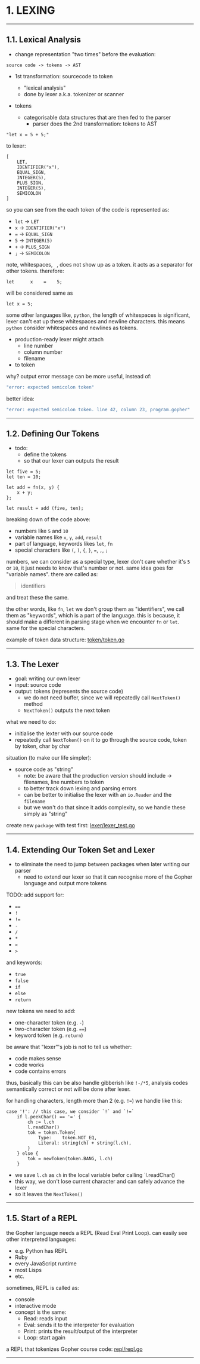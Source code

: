 # 1. LEXING

---

## 1.1. Lexical Analysis

- change representation "two times" before the evaluation:

```note
source code -> tokens -> AST
```

- 1st transformation: sourcecode to token
  - "lexical analysis"
  - done by lexer a.k.a. tokenizer or scanner
  
- tokens
  - categorisable data structures that are then fed to the parser
    - parser does the 2nd transformation: tokens to AST

```gopher
"let x = 5 + 5;"
``` 

to lexer:

```gopher
[
    LET,
    IDENTIFIER("x"),
    EQUAL_SIGN,
    INTEGER(5),
    PLUS_SIGN,
    INTEGER(5),
    SEMICOLON
]
```

so you can see from the each token of the code is represented as:

- `let` -> `LET`
- `x` -> `IDENTIFIER("x")`
- `=` -> `EQUAL_SIGN`
- `5` -> `INTEGER(5)`
- `+` -> `PLUS_SIGN`
- `;` -> `SEMICOLON`

note, whitespaces, ` `, does not show up as a token. it acts as a separator for other tokens. therefore:

```gopher
let      x    =    5;
```
 
will be considered same as 

```gopher
let x = 5;
```

some other languages like, `python`, the length of whitespaces is significant,
lexer can't eat up these whitespaces and newline characters.
this means `python` consider whitespaces and newlines as tokens.

- production-ready lexer might attach 
  - line number
  - column number 
  - filename
- to token

why? output error message can be more useful, instead of:

```bash
"error: expected semicolon token"
```

better idea:

```bash
"error: expected semicolon token. line 42, column 23, program.gopher"
```

---

## 1.2. Defining Our Tokens

- todo:
  - define the tokens
  - so that our lexer can outputs the result
  
```gopher
let five = 5;
let ten = 10;

let add = fn(x, y) {
    x + y;
};

let result = add (five, ten);
```

breaking down of the code above:

- numbers like `5` and `10`
- variable names like `x`, `y`, `add`, `result`
- part of language, keywords likes `let`, `fn`
- special characters like `(`, `)`, `{`, `}`, `=`, `,`, `;`

numbers, we can consider as a special type, lexer don't care whether it's `5` or `10`,
it just needs to know that's number or not. same idea goes for "variable names". there are called as:

> identifiers
 
and treat these the same.

the other words, like `fn`, `let` we don't group them as "identifiers", we call them as "keywords",
which is a part of the language.
this is because, it should make a different in parsing stage when we encounter `fn` or `let`.
same for the special characters.

example of token data structure: [token/token.go](../gopher/token/token.go)

---

## 1.3. The Lexer

- goal: writing our own lexer
- input: source code
- output: tokens (represents the source code)
  - we do not need buffer, since we will repeatedly call `NextToken()` method
  - `NextToken()` outputs the next token

what we need to do:

- initialise the lexter with our source code
- repeatedly call `NextToken()` on it to go through the source code, token by token, char by char

situation (to make our life simpler):

- source code as "string"
  - note: be aware that the production version should include -> filenames, line numbers to token
  - to better track down lexing and parsing errors
  - can be better to initialise the lexer with an `io.Reader` and the `filename`
  - but we won't do that since it adds complexity, so we handle these simply as "string"

create new `package` with test first: [lexer/lexer_test.go](../gopher/lexer/lexer_test.go)

---

## 1.4. Extending Our Token Set and Lexer

- to eliminate the need to jump between packages when later writing our parser
  - need to extend our lexer so that it can recognise more of the Gopher language and output more tokens

TODO: add support for:

- `==`
- `!`
- `!=`
- `-`
- `/`
- `*`
- `<`
- `>`

and keywords:

- `true`
- `false`
- `if`
- `else`
- `return`

new tokens we need to add:

- one-character token (e.g. `-`)
- two-character token (e.g. `==`)
- keyword token (e.g. `return`)

be aware that "lexer"'s job is not to tell us whether:

- code makes sense
- code works
- code contains errors

thus, basically this can be also handle gibberish like `!-/*5`,
analysis codes semantically correct or not will be done after lexer.

for handling characters, length more than 2 (e.g. `!=`) we handle like this:

```gopher
case '!': // this case, we consider `!` and `!=`
	if l.peekChar() == '=' {
		ch := l.ch
		l.readChar()
		tok = token.Token{
			Type:    token.NOT_EQ,
			Literal: string(ch) + string(l.ch),
		}
	} else {
		tok = newToken(token.BANG, l.ch)
	}
```

- we save `l.ch` as `ch` in the local variable befor calling `l.readChar()
- this way, we don't lose current character and can safely advance the lexer
- so it leaves the `NextToken()`

---

## 1.5. Start of a REPL

the Gopher language needs a REPL (Read Eval Print Loop).
can easily see other interpreted languages:

- e.g. Python has REPL
- Ruby
- every JavaScript runtime
- most Lisps
- etc.

sometimes, REPL is called as:

- console
- interactive mode
- concept is the same:
  - Read: reads input
  - Eval: sends it to the interpreter for evaluation
  - Print: prints the result/output of the interpreter
  - Loop: start again
  
a REPL that tokenizes Gopher course code: [repl/repl.go](../gopher/repl/repl.go)

---
